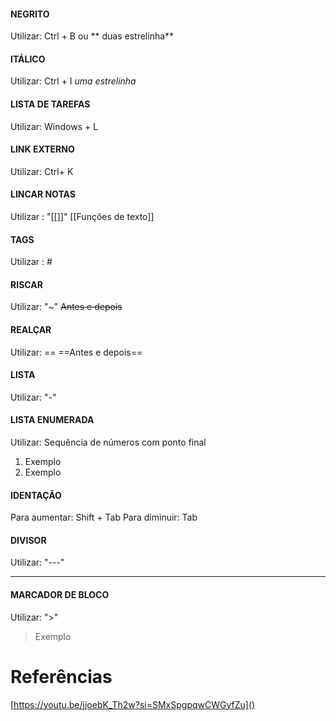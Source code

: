 #### NEGRITO
Utilizar: Ctrl + B ou ** duas estrelinha**
#### ITÁLICO
Utilizar: Ctrl + I  *uma estrelinha*
#### LISTA DE TAREFAS
Utilizar: Windows + L
#### LINK EXTERNO
Utilizar: Ctrl+ K 
#### LINCAR NOTAS
Utilizar : "[[]]"
[[Funções de texto]]
#### TAGS
Utilizar : #
#### RISCAR
Utilizar: "~" 
~~Antes e depois~~
#### REALÇAR
Utilizar:  ==
==Antes e depois==
#### LISTA
Utilizar: "-"
#### LISTA ENUMERADA
Utilizar: Sequência de números com ponto final
1. Exemplo
2. Exemplo
#### IDENTAÇÃO
Para aumentar: Shift + Tab
Para diminuir: Tab
#### DIVISOR
Utilizar: "---"

---

#### MARCADOR DE BLOCO
Utilizar: ">"
> Exemplo


# Referências
[https://youtu.be/jjoebK_Th2w?si=SMxSpgpqwCWGyfZu]()